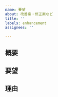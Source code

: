 ```yaml
---
name: 要望
about: 改善案・修正案など
title: ''
labels: enhancement
assignees: ''

---
```


## 概要

## 要望

## 理由
